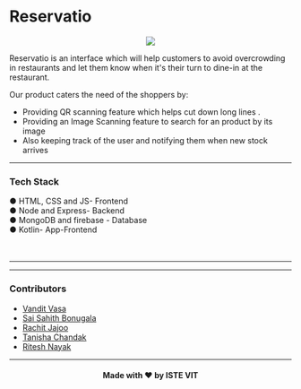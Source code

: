 # Reservatio

<p align="center"><a href="https://istevit.in/" target="_blank">
	<img src="https://ik.imagekit.io/pjbsfzv5ci/111881788-33353b80-89d8-11eb-9db1-746eba087b05_60cRdfJ_4C.png?updatedAt=1636800410212"> </a>
</p>

Reservatio is an interface which will help customers to avoid overcrowding in restaurants and let them know when it's their turn to dine-in at the restaurant.<br>

Our product caters the need of the shoppers by:<br>

<ul>
<li>Providing QR scanning feature which helps cut down long lines .</li>
<li>Providing an Image Scanning feature to search for an product by its image</li>
<li>Also keeping track of the user and notifying them when new stock arrives</li>
</ul>

<hr>

 ### Tech Stack 

●	HTML, CSS and  JS- Frontend<br>
●	Node and Express- Backend<br>
●	MongoDB and firebase - Database<br>
●	Kotlin- App-Frontend<br>
<br>
<br>
  <hr>
  
 <hr>

 ### Contributors

- <a href="https://github.com/vendz">Vandit Vasa</a>
- <a href="https://github.com/sai-sahith7">Sai Sahith Bonugala</a>
- <a href="https://github.com/">Rachit Jajoo</a>
- <a href="https://github.com/tchandak03">Tanisha Chandak</a>
- <a href="https://github.com/">Ritesh Nayak</a>

 <hr>

<h4 align="center">Made with ❤️ by ISTE VIT </h4>
